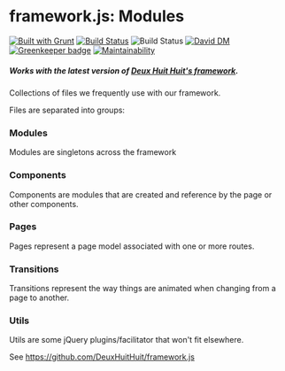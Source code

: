 # framework.js: Modules
[![Built with Grunt](https://gruntjs.com/cdn/builtwith.png)](https://gruntjs.com/)
[![Build Status](https://travis-ci.org/DeuxHuitHuit/framework.js-modules.svg)](https://travis-ci.org/DeuxHuitHuit/framework.js-modules)
![Build Status](https://ci.appveyor.com/api/projects/status/v5g1p4wg66l15m9e?svg=true)
[![David DM](https://david-dm.org/DeuxHuitHuit/framework.js-modules/dev-status.svg?style=flat)](https://david-dm.org/DeuxHuitHuit/framework.js-modules?type=dev)
[![Greenkeeper badge](https://badges.greenkeeper.io/DeuxHuitHuit/framework.js-modules.svg)](https://greenkeeper.io/)
[![Maintainability](https://api.codeclimate.com/v1/badges/34fe964de3b2cbfb1d83/maintainability)](https://codeclimate.com/github/DeuxHuitHuit/framework.js-modules/maintainability)

##### Works with the latest version of [Deux Huit Huit's framework](https://github.com/DeuxHuitHuit/framework.js).

Collections of files we frequently use with our framework.

Files are separated into groups:

### Modules

Modules are singletons across the framework

### Components

Components are modules that are created and reference by the page or other components.

### Pages

Pages represent a page model associated with one or more routes.

### Transitions

Transitions represent the way things are animated when changing from a page to another.

### Utils

Utils are some jQuery plugins/facilitator that won't fit elsewhere.

See <https://github.com/DeuxHuitHuit/framework.js>


